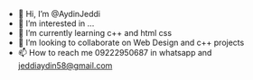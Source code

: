 - 👋 Hi, I’m @AydinJeddi
- 👀 I’m interested in ...
- 🌱 I’m currently learning c++ and html css
- 💞️ I’m looking to collaborate on Web Design and c++ projects
- 📫 How to reach me 09222950687 in whatsapp and  jeddiaydin58@gmail.com

<!---
AydinJeddi/AydinJeddi is a ✨ special ✨ repository because its `README.md` (this file) appears on your GitHub profile.
You can click the Preview link to take a look at your changes.
--->
